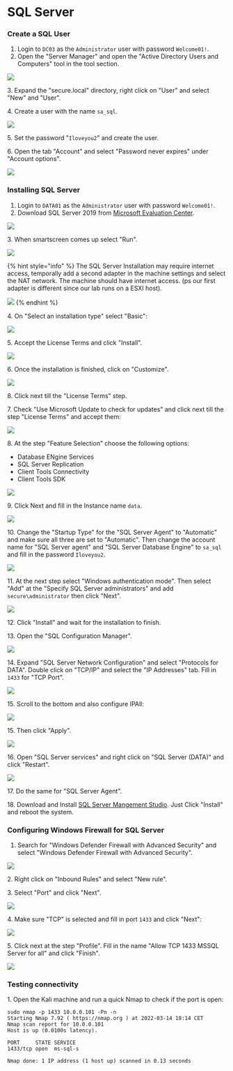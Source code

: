 # SQL Server

### Create a SQL User

1. Login to `DC03` as the `Administrator` user with password `Welcome01!`.
2. Open the "Server Manager" and open the "Active Directory Users and Computers" tool in the tool section.

![](<../../../../../.gitbook/assets/image (50).png>)

3\. Expand the "secure.local" directory, right click on "User" and select "New" and "User".

4\. Create a user with the name `sa_sql`.

![](<../../../../../.gitbook/assets/image (11) (1) (1) (1) (1) (1).png>)

5\. Set the password "`Iloveyou2`" and create the user.&#x20;

6\. Open the tab "Account" and select "Password never expires" under "Account options".

![](<../../../../../.gitbook/assets/image (47) (1).png>)

### Installing SQL Server

1. Login to `DATA01` as the `Administrator` user with password `Welcome01!`.
2. Download SQL Server 2019 from [Microsoft Evaluation Center](https://www.microsoft.com/en-us/evalcenter/evaluate-sql-server-2019).

![](<../../../../../.gitbook/assets/image (61) (1) (1) (1) (1).png>)

3\. When smartscreen comes up select "Run".

![](<../../../../../.gitbook/assets/image (68) (1) (1) (1) (1).png>)

{% hint style="info" %}
The SQL Server Installation may require internet access, temporally add a second adapter in the machine settings and select the NAT network. The machine should have internet access. (ps our first adapter is different since our lab runs on a ESXI host).

![](<../../../../../.gitbook/assets/image (62) (1) (1) (1) (1) (1) (1) (1).png>)
{% endhint %}

4\. On "Select an installation type" select "Basic":

![](<../../../../../.gitbook/assets/image (57) (1).png>)

5\. Accept the License Terms and click "Install".

![](<../../../../../.gitbook/assets/image (55) (1) (1) (1) (1).png>)

6\. Once the installation is finished, click on "Customize".

![](<../../../../../.gitbook/assets/image (7) (1).png>)

8\. Click next till the "License Terms" step.

7\. Check "Use Microsoft Update to check for updates" and click next till the step "License Terms" and accept them:

![](<../../../../../.gitbook/assets/image (15) (1) (1) (1) (1).png>)

8\. At the step "Feature Selection" choose the following options:

* Database ENgine Services
* SQL Server Replication
* Client Tools Connectivity
* Client Tools SDK

![](<../../../../../.gitbook/assets/image (14) (1) (1) (1) (1).png>)

9\. Click Next and fill in the Instance name `data`.

![](<../../../../../.gitbook/assets/image (34) (1) (1).png>)

10\. Change the "Startup Type" for the "SQL Server Agent" to "Automatic" and make sure all three are set to "Automatic". Then change the account name for "SQL Server agent" and "SQL Server Database Engine" to `sa_sql` and fill in the password `Iloveyou2`.

![](<../../../../../.gitbook/assets/image (56) (1) (1) (1).png>)

11\. At the next step select "Windows authentication mode". Then select "Add" at the "Specify SQL Server administrators" and add `secure\administrator` then click "Next".&#x20;

![](<../../../../../.gitbook/assets/image (58) (1).png>)

12\. Click "Install" and wait for the installation to finish.

13\. Open the "SQL Configuration Manager".

![](<../../../../../.gitbook/assets/image (44) (1) (1) (1).png>)

14\. Expand "SQL Server Network Configuration" and select "Protocols for DATA". Double click on "TCP/IP" and select the "IP Addresses" tab. Fill in `1433` for "TCP Port".

![](<../../../../../.gitbook/assets/image (26) (1) (1).png>)

15\. Scroll to the bottom and also configure IPAll:

![](<../../../../../.gitbook/assets/image (13) (1) (1) (1) (1) (1).png>)

15\. Then click "Apply".

![](<../../../../../.gitbook/assets/image (28) (1) (1) (1).png>)

16\. Open "SQL Server services" and right click on "SQL Server (DATA)" and click "Restart".

![](<../../../../../.gitbook/assets/image (54) (1) (1) (1).png>)

17\. Do the same for "SQL Server Agent".

18\. Download and Install [SQL Server Mangement Studio](https://docs.microsoft.com/en-us/sql/ssms/download-sql-server-management-studio-ssms?redirectedfrom=MSDN\&view=sql-server-ver15). Just Click "Install" and reboot the system.

### Configuring Windows Firewall for SQL Server

1. Search for "Windows Defender Firewall with Advanced Security" and select "Windows Defender Firewall with Advanced Security".

![](<../../../../../.gitbook/assets/image (45) (1) (1) (1) (1).png>)

2\. Right click on "Inbound Rules" and select "New rule".

3\. Select "Port" and click "Next".

![](../../../../../.gitbook/assets/image.png)

4\. Make sure "TCP" is selected and fill in port `1433` and click "Next":

![](<../../../../../.gitbook/assets/image (59) (1) (1).png>)

5\. Click next at the step "Profile". Fill in the name "Allow TCP 1433 MSSQL Server for all" and click "Finish".

![](<../../../../../.gitbook/assets/image (17) (1) (1) (1) (1) (1).png>)

### Testing connectivity

1\. Open the Kali machine and run a quick Nmap to check if the port is open:

```
sudo nmap -p 1433 10.0.0.101 -Pn -n
Starting Nmap 7.92 ( https://nmap.org ) at 2022-03-14 18:14 CET
Nmap scan report for 10.0.0.101
Host is up (0.0100s latency).

PORT     STATE SERVICE
1433/tcp open  ms-sql-s

Nmap done: 1 IP address (1 host up) scanned in 0.13 seconds
                                                             
```
